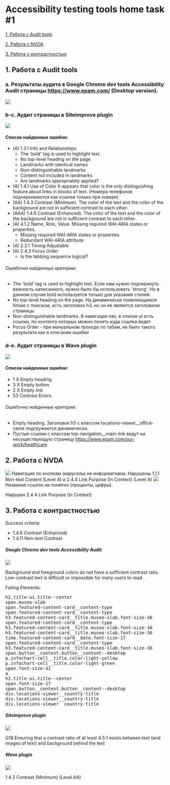 # Accessibility testing tools home task #1

[1. Работа с Audit tools](#1-работа-с-audit-tools)

[2. Работа с NVDA](#2-работа-с-nvda)

[3. Работа с контрастностью](#3-работа-с-контрастностью)

## 1. Работа с Audit tools

### a. Результаты аудита в Google Chrome dev tools Accessibility Audit страницы https://www.epam.com/ (Desktop version).
<img src="./img/dev-tools-accessebility.PNG" />

### b-c. Аудит страницы в Siteimprove plugin  
<img src="./img/siteimprove.PNG" />

#### Список найденных ошибок:
* (А) 1.3.1 Info and Relationships. 
    - The 'bold' tag is used to highlight text.
    - No top-level heading on the page
    - Landmarks with identical names
    - Non-distinguishable landmarks
    - Content not included in landmarks
    - Are landmarks appropriately applied?
* (А) 1.4.1 Use of Color
  It appears that color is the only distinguishing feature about links in blocks of text. 
  (Номера телефонов подчеркиваются как ссылки только при ховере)
* (АА) 1.4.3 Contrast (Minimum).
   The color of the text and the color of the background are not in sufficient contrast to each other.
*  (ААА) 1.4.6 Contrast (Enhanced).
  The color of the text and the color of the background are not in sufficient contrast to each other.
* (А) 4.1.2 Name, Role, Value. Missing required WAI-ARIA states or properties.
    - Missing required WAI-ARIA states or properties
    - Redundant WAI-ARIA attribute
* (А) 2.2.1 Timing Adjustable
* (А) 2.4.3 Focus Order
    - Is the tabbing sequence logical?
 
 ###### Ошибочно найденные критерии:
 * The 'bold' tag is used to highlight text. Если нам нужно подчеркнуть важность написанного, нужно было бы использовать 'strong'. 
 Но в данном случае bold используется только для указания стилей.
 * No top-level heading on the page. На динамически появляющемся блоке с поиском, есть заголовок h3, но он не является заголовком страницы
 * Non-distinguishable landmarks. В навигации nav, в списке ul есть ссылки, по контенту которых можно понять куда ссылка ведет
 * Focus Order - при мануальном проходе по табам, не было такого результата как в описании ошибки
 
 
 
### d-e. Аудит страницы в Wave plugin  
<img src="./img/wave.PNG" />

#### Список найденных ошибок:

* 1 X Empty heading
* 3 X Empty button
* 2 X Empty link
* 53 Contrast Errors

###### Ошибочно найденные критерии:
* Empty heading. Заголовок h5 с классом locations-viewer__office-name подгружается динамически. 
* Пустые ссылки с классом top-navigation__main-link ведут на несуществующую страницу  https://www.epam.com/our-work/healthcare


## 2. Работа с NVDA

<img src="./img/nvda-buttons.png" />
Навигация по кнопкам (карусель) не информативна. 
Нарушены 1.1.1 Non-text Content (Level A) и 2.4.4 Link Purpose (In Context) (Level A)

<img src="./img/results.png" />
Название ссылок не понятно (проценты, цифры).

Нарушен 2.4.4 Link Purpose (In Context)

## 3. Работа с контрастностью
Success criteria: 

* 1.4.6 Contrast (Enhanced)
* 1.4.11 Non-text Contrast

##### Google Chrome dev tools Accessibility Audit

<img src="./img/contrast-dev-tools.PNG" />

Background and foreground colors do not have a sufficient contrast ratio.
Low-contrast text is difficult or impossible for many users to read.

Failing Elements:
<pre>
h2.title-ui.title--center
span.museo-slab
span.featured-content-card__content-type
span.featured-content-card__content-type
h3.featured-content-card__title.museo-slab.font-size-36
span.featured-content-card__content-type
h3.featured-content-card__title.museo-slab.font-size-36
h3.featured-content-card__title.museo-slab.font-size-36
time.featured-content-card__date.font-size-17
span.featured-content-card__content-type
h3.featured-content-card__title.museo-slab.font-size-36
span.button__content.button__content--desktop
p.infochart-cell__title.color-light-yellow
p.infochart-cell__title.color-light-green
span.font-size-31
a
h2.title-ui.title--center
span.font-size-17
span.button__content.button__content--desktop
div.locations-viewer__country-title
div.locations-viewer__country-title
div.locations-viewer__country-title
</pre>

##### Siteimprove plugin

<img src="./img/contrast-siteimprove.PNG" />

G18 Ensuring that a contrast ratio of at least 4.5:1 exists between text (and images of text) and background behind the text

##### Wave plugin

<img src="./img/contrast-wave.PNG" />

1.4.3 Contrast (Minimum) (Level AA)